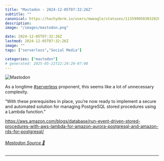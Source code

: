 ```yaml
---
title: "Mastodon - 2024-12-05T07:32:26Z"
subtitle: ""
canonical: https://hachyderm.io/users/mweagle/statuses/113599050303282823
description:
image: "/images/mastodon.png"

date: 2024-12-05T07:32:26Z
lastmod: 2024-12-05T07:32:26Z
image: ""
tags: ["serverless","Social Media"]

categories: ["mastodon"]
# generated: 2025-05-22T22:29:20-07:00
---
```

![Mastodon](/images/mastodon.png)

<p>As a longtime <a href="https://hachyderm.io/tags/serverless" class="mention hashtag" rel="tag">#<span>serverless</span></a> proponent, this seems like a lot of unnecessary complexity. </p><p>“With these prerequisites in place, you’re now ready to implement a secure and automated solution for managing PostgreSQL stored procedures using a Lambda function.”</p><p><a href="https://aws.amazon.com/blogs/database/run-event-driven-stored-procedures-with-aws-lambda-for-amazon-aurora-postgresql-and-amazon-rds-for-postgresql/" target="_blank" rel="nofollow noopener noreferrer" translate="no"><span class="invisible">https://</span><span class="ellipsis">aws.amazon.com/blogs/database/</span><span class="invisible">run-event-driven-stored-procedures-with-aws-lambda-for-amazon-aurora-postgresql-and-amazon-rds-for-postgresql/</span></a></p>


###### [Mastodon Source 🐘](https://hachyderm.io/@mweagle/113599050303282823)

___
